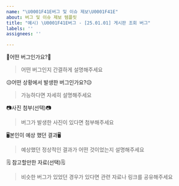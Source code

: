 ```yaml
---
name: "\U0001F41E버그 및 이슈 제보\U0001F41E"
about: 버그 및 이슈 제보 템플릿
title: "예시) \U0001F41E버그 - [25.01.01] 게시판 조회 버그"
labels: ''
assignees: ''

---
```


🐞어떤 버그인가요?🐞

> 어떤 버그인지 간결하게 설명해주세요

😥어떤 상황에서 발생한 버그인가요?😥

> 가능하다면 자세히 설명해주세요

📷사진 첨부(선택)📷

> 버그가 발생한 사진이 있다면 첨부해주세요

🖥️본인이 예상 했던 결과🖥️

> 예상했던 정상적인 결과가 어떤 것이었는지 설명해주세요

🗒️ 참고할만한 자료(선택)🗒️

> 비슷한 버그가 있었던 경우가 있다면 관련 자료나 링크를 공유해주세요
